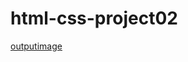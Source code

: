 # html-css-project02
[outputimage](https://github.com/Aniketkhandare1/html-css-project02/blob/main/assest/output%20image.png?raw=true)

